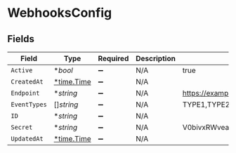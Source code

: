 # WebhooksConfig


## Fields

| Field                                      | Type                                       | Required                                   | Description                                | Example                                    |
| ------------------------------------------ | ------------------------------------------ | ------------------------------------------ | ------------------------------------------ | ------------------------------------------ |
| `Active`                                   | **bool*                                    | :heavy_minus_sign:                         | N/A                                        | true                                       |
| `CreatedAt`                                | [*time.Time](https://pkg.go.dev/time#Time) | :heavy_minus_sign:                         | N/A                                        |                                            |
| `Endpoint`                                 | **string*                                  | :heavy_minus_sign:                         | N/A                                        | https://example.com                        |
| `EventTypes`                               | []*string*                                 | :heavy_minus_sign:                         | N/A                                        | TYPE1,TYPE2                                |
| `ID`                                       | **string*                                  | :heavy_minus_sign:                         | N/A                                        |                                            |
| `Secret`                                   | **string*                                  | :heavy_minus_sign:                         | N/A                                        | V0bivxRWveaoz08afqjU6Ko/jwO0Cb+3           |
| `UpdatedAt`                                | [*time.Time](https://pkg.go.dev/time#Time) | :heavy_minus_sign:                         | N/A                                        |                                            |